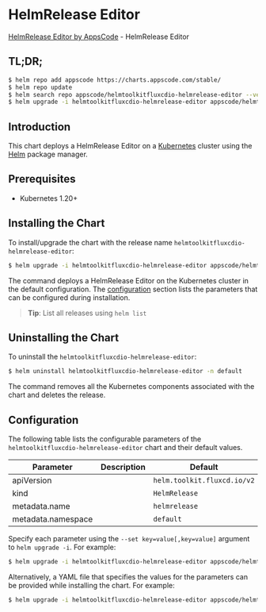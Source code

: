 # HelmRelease Editor

[HelmRelease Editor by AppsCode](https://appscode.com) - HelmRelease Editor

## TL;DR;

```bash
$ helm repo add appscode https://charts.appscode.com/stable/
$ helm repo update
$ helm search repo appscode/helmtoolkitfluxcdio-helmrelease-editor --version=v0.17.0
$ helm upgrade -i helmtoolkitfluxcdio-helmrelease-editor appscode/helmtoolkitfluxcdio-helmrelease-editor -n default --create-namespace --version=v0.17.0
```

## Introduction

This chart deploys a HelmRelease Editor on a [Kubernetes](http://kubernetes.io) cluster using the [Helm](https://helm.sh) package manager.

## Prerequisites

- Kubernetes 1.20+

## Installing the Chart

To install/upgrade the chart with the release name `helmtoolkitfluxcdio-helmrelease-editor`:

```bash
$ helm upgrade -i helmtoolkitfluxcdio-helmrelease-editor appscode/helmtoolkitfluxcdio-helmrelease-editor -n default --create-namespace --version=v0.17.0
```

The command deploys a HelmRelease Editor on the Kubernetes cluster in the default configuration. The [configuration](#configuration) section lists the parameters that can be configured during installation.

> **Tip**: List all releases using `helm list`

## Uninstalling the Chart

To uninstall the `helmtoolkitfluxcdio-helmrelease-editor`:

```bash
$ helm uninstall helmtoolkitfluxcdio-helmrelease-editor -n default
```

The command removes all the Kubernetes components associated with the chart and deletes the release.

## Configuration

The following table lists the configurable parameters of the `helmtoolkitfluxcdio-helmrelease-editor` chart and their default values.

|     Parameter      | Description |                Default                 |
|--------------------|-------------|----------------------------------------|
| apiVersion         |             | <code>helm.toolkit.fluxcd.io/v2</code> |
| kind               |             | <code>HelmRelease</code>               |
| metadata.name      |             | <code>helmrelease</code>               |
| metadata.namespace |             | <code>default</code>                   |


Specify each parameter using the `--set key=value[,key=value]` argument to `helm upgrade -i`. For example:

```bash
$ helm upgrade -i helmtoolkitfluxcdio-helmrelease-editor appscode/helmtoolkitfluxcdio-helmrelease-editor -n default --create-namespace --version=v0.17.0 --set apiVersion=helm.toolkit.fluxcd.io/v2
```

Alternatively, a YAML file that specifies the values for the parameters can be provided while
installing the chart. For example:

```bash
$ helm upgrade -i helmtoolkitfluxcdio-helmrelease-editor appscode/helmtoolkitfluxcdio-helmrelease-editor -n default --create-namespace --version=v0.17.0 --values values.yaml
```
